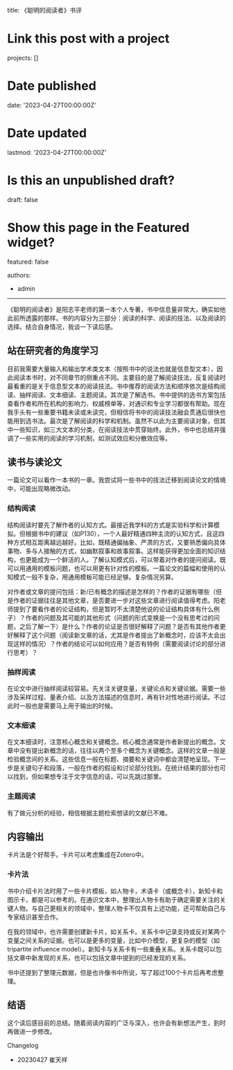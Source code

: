 title: 《聪明的阅读者》书评


# Link this post with a project
projects: []

# Date published
date: '2023-04-27T00:00:00Z'

# Date updated
lastmod: '2023-04-27T00:00:00Z'

# Is this an unpublished draft?
draft: false

# Show this page in the Featured widget?
featured: false


authors:
  - admin
---
《聪明的阅读者》是阳志平老师的第一本个人专著，书中信息量非常大，确实如他此前所透露的那样。书的内容分为三部分：阅读的科学、阅读的技法、以及阅读的选择。结合自身情况，我谈一下读后感。

## 站在研究者的角度学习

目前我需要大量输入和输出学术类文本（按照书中的说法也就是信息型文本），因此阅读本书时，对不同章节的侧重点不同。主要目的是了解阅读技法，反复阅读时最看重的是关于信息型文本的阅读技法。书中推荐的阅读方法和顺序依次是结构阅读、抽样阅读、文本细读、主题阅读。其次是了解选书。书中提供的选书方案包括查看作者和所在机构的影响力、权威榜单等，对通识和专业学习都很有帮助。现在我手头有一些重要书籍未读或未读完，但相信将书中的阅读技法融会贯通后很快也能用到选书法。最次是了解阅读的科学和机制。虽然不以此为主要阅读对象，但其中一些知识，如三大文本的分类，在阅读技法中贯穿始终。此外，书中也总结并强调了一些实用的阅读的学习机制，如测试效应和分散效应等。

## 读书与读论文

一篇论文可以看作一本书的一章。我尝试将一些书中的技法迁移到阅读论文的情境中，可能出现略微改动。

### 结构阅读

结构阅读时要先了解作者的认知方式。最接近我学科的方式是实验科学和计算模拟。但根据书中的建议（如P130），一个人最好精通四种主流的认知方式，且这四种方式相互距离越远越好。比如，既精通偏抽象、严肃的方式，又要熟悉偏向具体事物、多与人接触的方式，如幽默叙事和故事叙事。这样能获得更加全面的知识结构，也更能成为一个鲜活的人。了解认知模式后，可以带着对作者的提问阅读。既可以用通用的模板问题，也可以用更有针对性的模板。一篇论文的篇幅和使用的认知模式一般不复杂，用通用模板可能已经足够。复杂情况另算。

对作者或文章的提问包括：新/已有概念的描述是怎样的？作者的证据有哪些（但是作者的证据往往是其他文章，是否要进一步对这些文章进行阅读值得考虑。阳老师提到了要看作者的论证结构，但是暂时不太清楚他说的论证结构具体有什么例子）？作者的问题及其可能的其他形式（问题的形式变换是一个没有思考过的问题，之后了解一下）是什么？作者的论证是否很好解释了问题？是否有其他作者更好解释了这个问题（阅读新文章的话，尤其是作者提出了新概念时，应该不太会出现这样的情况）？作者的结论可以如何应用？是否有特例（需要阅读讨论的部分进行思考）？

### 抽样阅读

在论文中进行抽样阅读较容易。先关注关键变量，关键论点和关键论据。需要一些涉及采样过程、量表介绍、以及方法描述的信息时，再有针对性地进行阅读。不过此时一般也是需要马上用于输出的时候。

### 文本细读

在文本细读时，注意核心概念和关键概念。核心概念通常是作者新提出的概念。文章中没有提出新概念的话，往往以两个至多个概念为关键概念。这样的文章一般是检验概念间的关系。这些信息一般在标题、摘要和关键词中都会清楚地呈现。下一步是关键句子和段落，一般在作者的假设和讨论部分找到。在统计结果的部分也可以找到，但如果想专注于文字信息的话，可以先跳过那里。

### 主题阅读

有了做元分析的经验，相信根据主题检索想读的文献已不难。

## 内容输出

卡片法是个好帮手。卡片可以考虑集成在Zotero中。

### 卡片法

书中介绍卡片法时用了一些卡片模板，如人物卡，术语卡（或概念卡），新知卡和图示卡，都是可以参考的。在通识文本中，整理出人物卡有助于确定需要关注的关键人物。与自己更相关的领域中，整理人物卡不仅具有上述功能，还可帮助自己与专家结识甚至合作。

在我的领域中，也许需要创建新卡片，如关系卡。关系卡中记录支持或反对某两个变量之间关系的证据。也可以是更多的变量，比如中介模型，更复杂的模型（如tripartite influence model）。新知卡与关系卡有一些重叠关系。关系卡既可以包括文章中新发现的关系，也可以包括文章中提到的已经发现的关系。

书中还提到了整理元数据，但是也许像书中所说，写了超过100个卡片后再考虑整理。

## 结语

这个读后感目前的总结。随着阅读内容的广泛与深入，也许会有新想法产生，到时再做进一步修改。

Changelog

- 20230427 崔天祥

